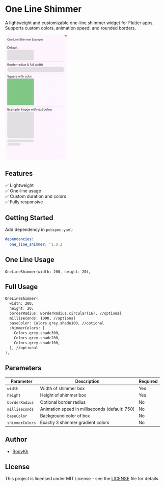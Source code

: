 # One Line Shimmer

A lightweight and customizable one-line shimmer widget for Flutter apps, Supports custom colors, animation speed, and rounded borders.


<img src="https://github.com/Abdulrhman-Khaled/one_line_shimmer/blob/main/example.gif" alt="example gif" width="200"/>


## Features

✅ Lightweight  
✅ One-line usage  
✅ Custom duration and colors  
✅ Fully responsive

## Getting Started

Add dependency in `pubspec.yaml`:

```yaml
dependencies:
  one_line_shimmer: ^1.0.2
```

## One Line Usage
```
OneLineShimmer(width: 200, height: 20),
```

## Full Usage
```
OneLineShimmer(
  width: 200,
  height: 20,
  borderRadius: BorderRadius.circular(16), //optional
  milliseconds: 1000, //optional
  baseColor: Colors.grey.shade100, //optional
  shimmerColors: [
    Colors.grey.shade300,
    Colors.grey.shade200,
    Colors.grey.shade100,
  ], //optional
),
```

## Parameters
| Parameter       | Description                                    | Required   |
| --------------- | ---------------------------------------------- | ---------- |
| `width`         | Width of shimmer box                           | Yes        |
| `height`        | Height of shimmer box                          | Yes        |
| `borderRadius`  | Optional border radius                         | No         |
| `milliseconds`  | Animation speed in milliseconds (default: 750) | No         |
| `baseColor`     | Background color of box                        | No         |
| `shimmerColors` | Exactly 3 shimmer gradient colors              | No         |

## Author

- [BodyKh](https://github.com/Abdulrhman-Khaled)

## License

This project is licensed under MIT License - see the [LICENSE](https://github.com/Abdulrhman-Khaled/one_line_shimmer/blob/main/LICENSE) file for details.
